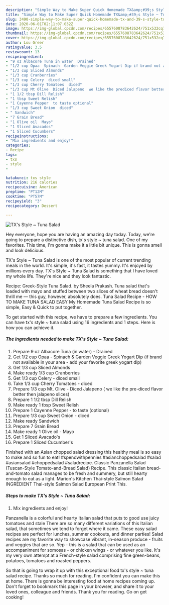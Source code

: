 ```yaml
---
description: "Simple Way to Make Super Quick Homemade TX&amp;#39;s Style ~ Tuna Salad"
title: "Simple Way to Make Super Quick Homemade TX&amp;#39;s Style ~ Tuna Salad"
slug: 3490-simple-way-to-make-super-quick-homemade-tx-and-39-s-style-tuna-salad
date: 2020-06-01T02:11:07.032Z
image: https://img-global.cpcdn.com/recipes/6557608783642624/751x532cq70/txs-style-tuna-salad-recipe-main-photo.jpg
thumbnail: https://img-global.cpcdn.com/recipes/6557608783642624/751x532cq70/txs-style-tuna-salad-recipe-main-photo.jpg
cover: https://img-global.cpcdn.com/recipes/6557608783642624/751x532cq70/txs-style-tuna-salad-recipe-main-photo.jpg
author: Lou Greer
ratingvalue: 3.5
reviewcount: 13
recipeingredient:
- "9 oz Albacore Tuna in water  Drained"
- "1/2 cup Opaa  Spinach  Garden Veggie Greek Yogart Dip if brand not available in your area  add your favorite greek yogart dip"
- "1/3 cup Sliced Almonds"
- "1/3 cup Cranberries"
- "1/3 cup Celery  diced small"
- "1/3 cup Cherry Tomatoes  diced"
- "1/3 cup Mt Olive  Diced Jalapeno  we like the prediced flavor better then jalapeno slices"
- "1 1/2 tbsp Dill Relish"
- "1 tbsp Sweet Relish"
- "1 Cayenne Pepper  to taste optional"
- "1/3 cup Sweet Onion  diced"
- " Sandwich"
- "7 Grain Bread"
- "1 Olive oil  Mayo"
- "1 Sliced Avacados"
- "1 Sliced Cucumbers"
recipeinstructions:
- "Mix ingredients and enjoy!"
categories:
- Recipe
tags:
- txs
- style
- 

katakunci: txs style  
nutrition: 216 calories
recipecuisine: American
preptime: "PT12M"
cooktime: "PT57M"
recipeyield: "3"
recipecategory: Dessert

---
```



![TX&#39;s Style ~ Tuna Salad](https://img-global.cpcdn.com/recipes/6557608783642624/751x532cq70/txs-style-tuna-salad-recipe-main-photo.jpg)

Hey everyone, hope you are having an amazing day today. Today, we're going to prepare a distinctive dish, tx&#39;s style ~ tuna salad. One of my favorites. This time, I'm gonna make it a little bit unique. This is gonna smell and look delicious.

TX&#39;s Style ~ Tuna Salad is one of the most popular of current trending meals in the world. It's simple, it's fast, it tastes yummy. It's enjoyed by millions every day. TX&#39;s Style ~ Tuna Salad is something that I have loved my whole life. They're nice and they look fantastic.

Recipe: Greek-Style Tuna Salad. by Sheela Prakash. Tuna salad that&#39;s loaded with mayo and stuffed between two slices of wheat bread doesn&#39;t thrill me — this guy, however, absolutely does. Tuna Salad Recipe - HOW TO MAKE TUNA SALAD EASY My Homemade Tuna Salad Recipe is so simple, Easy &amp; Quick to put together.


To get started with this recipe, we have to prepare a few ingredients. You can have tx&#39;s style ~ tuna salad using 16 ingredients and 1 steps. Here is how you can achieve it.

<!--inarticleads1-->

##### The ingredients needed to make TX&#39;s Style ~ Tuna Salad:

1. Prepare 9 oz Albacore Tuna (in water) - Drained
1. Get 1/2 cup Opaa - Spinach &amp; Garden Veggie Greek Yogart Dip (if brand not available in your area - add your favorite greek yogart dip)
1. Get 1/3 cup Sliced Almonds
1. Make ready 1/3 cup Cranberries
1. Get 1/3 cup Celery - diced small
1. Take 1/3 cup Cherry Tomatoes - diced
1. Prepare 1/3 cup Mt. Olive - Diced Jalapeno ( we like the pre-diced flavor better then jalapeno slices)
1. Prepare 1 1/2 tbsp Dill Relish
1. Make ready 1 tbsp Sweet Relish
1. Prepare 1 Cayenne Pepper - to taste (optional)
1. Prepare 1/3 cup Sweet Onion - diced
1. Make ready  Sandwich
1. Prepare 7 Grain Bread
1. Make ready 1 Olive oil - Mayo
1. Get 1 Sliced Avacado&#39;s
1. Prepare 1 Sliced Cucumber&#39;s


Finished with an Asian chopped salad dressing this healthy meal is so easy to make and so fun to eat! #spendwithpennies #asianchoppedsalad #salad #asiansalad #choppedsalad #saladrecipe. Classic Panzanella Salad (Tuscan-Style Tomato-and-Bread Salad) Recipe. This classic Italian bread-and-tomato salad manages to be fresh and summery, but still hearty enough to eat as a light. Marion&#39;s Kitchen Thai-style Salmon Salad INGREDIENT Thai-style Salmon Salad European Print This. 

<!--inarticleads2-->

##### Steps to make TX&#39;s Style ~ Tuna Salad:

1. Mix ingredients and enjoy!


Panzanella is a colorful and hearty Italian salad that puts to good use juicy tomatoes and stale There are so many different variations of this Italian salad, that sometimes we tend to forget where it came. These easy salad recipes are perfect for lunches, summer cookouts, and dinner parties! Salad recipes are my favorite way to showcase vibrant, in-season produce - fruits and veggies that are so. Yep - this is a salad that can be used as an accompaniment for somosas - or chicken wings - or whatever you like. It&#39;s my very own attempt at a French-style salad comprising fine green-beans, potatoes, tomatoes and roasted peppers. 

So that is going to wrap it up with this exceptional food tx&#39;s style ~ tuna salad recipe. Thanks so much for reading. I'm confident you can make this at home. There is gonna be interesting food at home recipes coming up. Don't forget to bookmark this page in your browser, and share it to your loved ones, colleague and friends. Thank you for reading. Go on get cooking!
